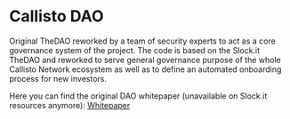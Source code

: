 # Callisto DAO

Original TheDAO reworked by a team of security experts to act as a core governance system of the project. The code is based on the Slock.it TheDAO and reworked to serve general governance purpose of the whole Callisto Network ecosystem as well as to define an automated onboarding process for new investors.

Here you can find the original DAO whitepaper (unavailable on Slock.it resources anymore): [Whitepaper](https://github.com/Dexaran/CallistoDAO/blob/main/WhitePaper.pdf)
